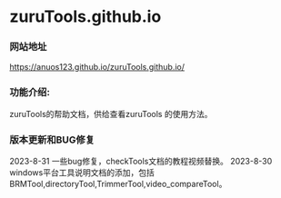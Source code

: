 # zuruTools.github.io
### 网站地址
https://anuos123.github.io/zuruTools.github.io/

### 功能介绍:
zuruTools的帮助文档，供给查看zuruTools 的使用方法。

### 版本更新和BUG修复
2023-8-31
一些bug修复，checkTools文档的教程视频替换。
2023-8-30
windows平台工具说明文档的添加，包括BRMTool,directoryTool,TrimmerTool,video_compareTool。
